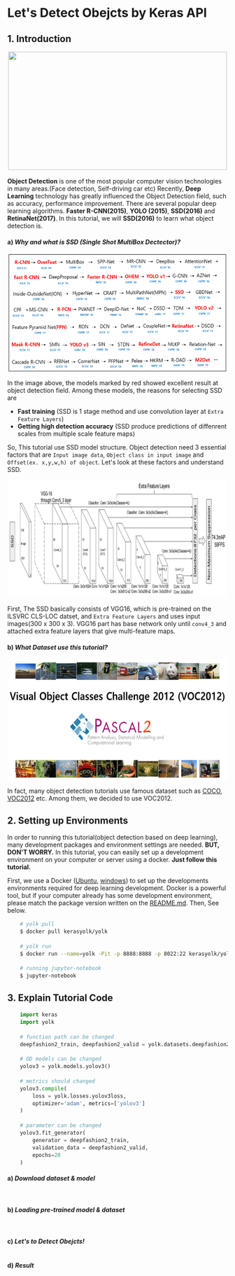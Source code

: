 # Let's Detect Obejcts by Keras API

## 1. Introduction

<p align="center">
    <img id="object detection" width="500" height="270" src = "https://upload.wikimedia.org/wikipedia/commons/3/38/Detected-with-YOLO--Schreibtisch-mit-Objekten.jpg"></p>

__Object Detection__ is one of the most popular computer vision technologies in many areas.(Face detection, Self-driving car etc) Recently, __Deep Learning__ technology has greatly influenced the Object Detection field, such as accuracy, performance improvement.
There are several popular deep learning algorithms. __Faster R-CNN(2015)__, __YOLO (2015)__, __SSD(2016)__ and __RetinaNet(2017)__. In this tutorial, we will  __SSD(2016)__ to learn what object detection is. 

#### a) _Why and what is SSD (Single Shot MultiBox Dectector)?_

<p align="center">
    <img id="Object Dectection Model Flow" width="500" height="270" src="https://raw.githubusercontent.com/hoya012/deep_learning_object_detection/master/assets/deep_learning_object_detection_history.PNG"/>
</p>

In the image above, the models marked by red showed excellent result at object detection field.
Among these models, the reasons for selecting SSD are
 - **Fast training** (SSD is 1 stage method and use convolution layer at `Extra Feature Layers`)
 - **Getting high detection accuracy** (SSD produce predictions of diffenrent scales from multiple scale feature maps)

So, This tutorial use SSD model structure. Object detection need 3 essential factors that are `Input image data`, `Object class in input image` and `Offset(ex. x,y,w,h) of object`. Let's look at these factors and understand SSD.

<p align="center">
    <img id="SSD model structure" width="500" height="270" src="./res/ssd_structure_img.JPG/"/>
</p>

First, The SSD basically consists of VGG16, which is pre-trained on the ILSVRC CLS-LOC datset, and `Extra Feature Layers` and uses input images(300 x 300 x 3). VGG16 part has base network only until `conv4_3` and attached extra feature layers that give multi-feature maps. 


#### b) _What Dataset use this tutorial?_

<p align="center">
    <img width="510" height="276" src = "./res/pascal_2012_img.JPG"/>
</p>

 In fact, many object detection tutorials use famous dataset such as [COCO](http://cocodataset.org/), [VOC2012](http://host.robots.ox.ac.uk/pascal/VOC/voc2012/) etc. Among them, we decided to use VOC2012.  
 <!--insert voc2012 description-->

## 2. Setting up Environments
In order to running this tutorial(object detection based on deep learning), many development packages and environment settings are needed. **BUT, DON'T WORRY.** In this tutorial, you can easily set up a development environment on your computer or server using a docker. **Just follow this tutorial.**

First, we use a Docker ([Ubuntu](https://docs.docker.com/install/linux/docker-ce/ubuntu/), [windows](https://docs.docker.com/docker-for-windows/)) to set up the developments environments required for deep learning development. Docker is a powerful tool, but if your computer already has some development environment, please match the package version written on the [README.md](). Then, See below.

```bash
    # yolk pull
    $ docker pull kerasyolk/yolk

    # yolk run
    $ docker run --name=yolk -Pit -p 8888:8888 -p 8022:22 kerasyolk/yolk:latest

    # running jupyter-notebook
    $ jupyter-notebook
```

## 3. Explain Tutorial Code

```python
    import keras
    import yolk
    
    # function path can be changed
    deepfashion2_train, deepfashion2_valid = yolk.datasets.deepfashion2()

    # OD models can be changed
    yolov3 = yolk.models.yolov3()

    # metrics should changed
    yolov3.compile(
        loss = yolk.losses.yolov3loss,
        optimizer='adam', metrics=['yolov3']
    )

    # parameter can be changed
    yolov3.fit_generator(
        generator = deepfashion2_train, 
        validation_data = deepfashion2_valid,
        epochs=20
    )
```

#### a) _Download dataset & model_
```python
    
```

#### b) _Loading pre-trained model & dataset_

```python
    
```
#### c) _Let's to Detect Obejcts!_
```python
```

#### d) _Result_